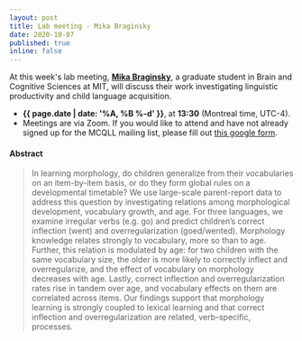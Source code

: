 ```yaml
---
layout: post
title: Lab meeting - Mika Braginsky
date: 2020-10-07
published: true
inline: false 
---
```


At this week's lab meeting, [**Mika Braginsky**](/people/braginsky.mika), a graduate student in Brain and Cognitive Sciences at MIT, will discuss their work investigating linguistic productivity and child language acquisition.

- **{{ page.date | date: '%A, %B %-d' }}**, at **13:30** (Montreal time, UTC-4).
- Meetings are via Zoom. If you would like to attend and have not already signed up for the MCQLL mailing list, please fill out [this google form](https://forms.gle/fBu5eYfiF2Ctnv5e7).

#### Abstract

<blockquote>
	In learning morphology, do children generalize from their vocabularies on an item-by-item basis, or do they form global rules on a developmental timetable? We use large-scale parent-report data to address this question by investigating relations among morphological development, vocabulary growth, and age. For three languages, we examine irregular verbs (e.g. go) and predict children’s correct inflection (went) and overregularization (goed/wented). Morphology knowledge relates strongly to vocabulary, more so than to age. Further, this relation is modulated by age: for two children with the same vocabulary size, the older is more likely to correctly inflect and overregularize, and the effect of vocabulary on morphology decreases with age. Lastly, correct inflection and overregularization rates rise in tandem over age, and vocabulary effects on them are correlated across items. Our findings support that morphology learning is strongly coupled to lexical learning and that correct inflection and overregularization are related, verb-specific, processes.
</blockquote>

